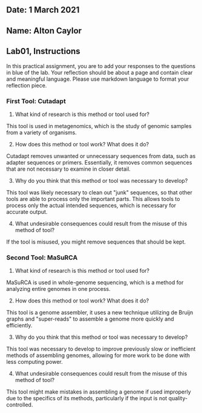 ## Date: 1 March 2021

## Name: Alton Caylor

## Lab01, Instructions

In this practical assignment, you are to add your responses to the questions in blue of the lab. Your reflection should be about a page and contain clear and meaningful language. Please use markdown language to format your reflection piece.

### First Tool: Cutadapt

 1. What kind of research is this method or tool used for?

This tool is used in metagenomics, which is the study of genomic samples from a variety of organisms.

 2. How does this method or tool work? What does it do?

Cutadapt removes unwanted or unnecessary sequences from data, such as adapter sequences or primers. Essentially, it removes common sequences that are not necessary to examine in closer detail.

 3. Why do you think that this method or tool was necessary to develop?

This tool was likely necessary to clean out "junk" sequences, so that other tools are able to process only the important parts. This allows tools to process only the actual intended sequences, which is necessary for accurate output.

 4. What undesirable consequences could result from the misuse of this method of tool?

If the tool is misused, you might remove sequences that should be kept.

### Second Tool: MaSuRCA

 1. What kind of research is this method or tool used for?

MaSuRCA is used in whole-genome sequencing, which is a method for analyzing entire genomes in one process.

 2. How does this method or tool work? What does it do?

This tool is a genome assembler, it uses a new technique utilizing de Bruijn graphs and "super-reads" to assemble a genome more quickly and efficiently.

 3. Why do you think that this method or tool was necessary to develop?

This tool was necessary to develop to improve previously slow or inefficient methods of assembling genomes, allowing for more work to be done with less computing power.

 4. What undesirable consequences could result from the misuse of this method of tool?

This tool might make mistakes in assembling a genome if used improperly due to the specifics of its methods, particularly if the input is not quality-controlled.

